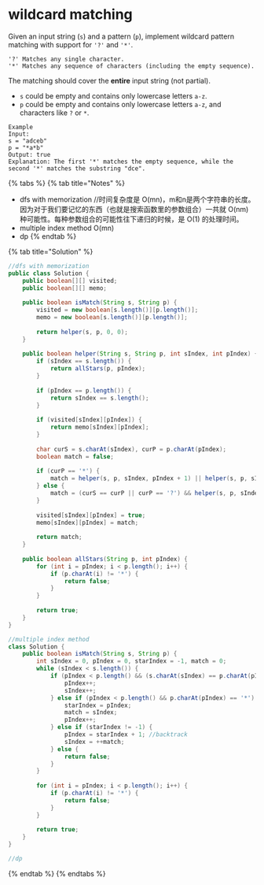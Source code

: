 # wildcard matching

Given an input string \(`s`\) and a pattern \(`p`\), implement wildcard pattern matching with support for `'?'` and `'*'`.

```text
'?' Matches any single character.
'*' Matches any sequence of characters (including the empty sequence).
```

The matching should cover the **entire** input string \(not partial\).

* `s` could be empty and contains only lowercase letters `a-z`.
* `p` could be empty and contains only lowercase letters `a-z`, and characters like `?` or `*`.

```text
Example
Input:
s = "adceb"
p = "*a*b"
Output: true
Explanation: The first '*' matches the empty sequence, while the second '*' matches the substring "dce".
```

{% tabs %}
{% tab title="Notes" %}
* dfs with memorization //时间复杂度是 O\(mn\)，m和n是两个字符串的长度。因为对于我们要记忆的东西（也就是搜索函数里的参数组合）一共就 O\(nm\) 种可能性。每种参数组合的可能性往下递归的时候，是 O\(1\) 的处理时间。
* multiple index method O\(mn\)
* dp
{% endtab %}

{% tab title="Solution" %}
```java
//dfs with memorization 
public class Solution {     
    public boolean[][] visited;
    public boolean[][] memo;
    
    public boolean isMatch(String s, String p) {
        visited = new boolean[s.length()][p.length()];
        memo = new boolean[s.length()][p.length()];
        
        return helper(s, p, 0, 0);
    }
    
    public boolean helper(String s, String p, int sIndex, int pIndex) {
        if (sIndex == s.length()) {
            return allStars(p, pIndex);
        }
        
        if (pIndex == p.length()) {
            return sIndex == s.length();
        }
        
        if (visited[sIndex][pIndex]) {
            return memo[sIndex][pIndex];
        }
        
        char curS = s.charAt(sIndex), curP = p.charAt(pIndex);
        boolean match = false;
        
        if (curP == '*') {
            match = helper(s, p, sIndex, pIndex + 1) || helper(s, p, sIndex + 1, pIndex);
        } else {
            match = (curS == curP || curP == '?') && helper(s, p, sIndex + 1, pIndex + 1);
        }
        
        visited[sIndex][pIndex] = true;
        memo[sIndex][pIndex] = match;
        
        return match;
    }
    
    public boolean allStars(String p, int pIndex) {
        for (int i = pIndex; i < p.length(); i++) {
            if (p.charAt(i) != '*') {
                return false;
            }
        }
        
        return true;
    }
}

//multiple index method
class Solution {
    public boolean isMatch(String s, String p) {
        int sIndex = 0, pIndex = 0, starIndex = -1, match = 0; 
        while (sIndex < s.length()) {
            if (pIndex < p.length() && (s.charAt(sIndex) == p.charAt(pIndex) || p.charAt(pIndex) == '?')) {
                pIndex++;
                sIndex++;
            } else if (pIndex < p.length() && p.charAt(pIndex) == '*') {
                starIndex = pIndex;
                match = sIndex;
                pIndex++;
            } else if (starIndex != -1) {
                pIndex = starIndex + 1; //backtrack 
                sIndex = ++match;
            } else {
                return false;
            }
        }
    
        for (int i = pIndex; i < p.length(); i++) {
            if (p.charAt(i) != '*') {
                return false;
            }
        }
        
        return true;
    }
}

//dp
```
{% endtab %}
{% endtabs %}

